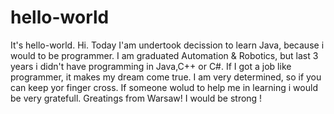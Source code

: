 # hello-world
It's hello-world.
Hi. Today I'am undertook decission to learn Java, because i would to be programmer. I am graduated Automation & Robotics, but last 3 years i didn't have programming in Java,C++ or C#. If I got a job like programmer, it makes my dream come true.
I am very determined, so if you can keep yor finger cross. If someone wolud to help me in learning i would be very gratefull. 
Greatings from Warsaw! 
I would be strong !
